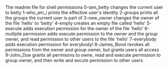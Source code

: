 The readme file for shell permissions
0-iam_betty changes the current user to betty
1-who_am_i prints the effective user's identity
2-groups prints all the groups the current user is part of
3-new_owner changes the owner of the file 'hello' to 'betty'
4-empty creates an empty file called 'hello'
5-execute adds execution permission for the owner of the file 'hello'
6-multpile permission adds execute permission to the owner and the group owner, and read permission to other users to the file 'hello'
7-everybody adds execution permission for everybody!
8-James_Bond revokes all permissions from the owner and group owner, but grants users all access
9-John_Doe grants all permisons to owne, read and execute permission to group owner, and then write and excute permission to other users
